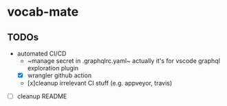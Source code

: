 # vocab-mate

## TODOs
- automated CI/CD
  - ~manage secret in .graphqlrc.yaml~ actually it's for vscode graphql exploration plugin
  - [x] wrangler github action 
  - [x]cleanup irrelevant CI stuff (e.g. appveyor, travis)
- [ ] cleanup README